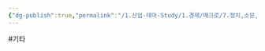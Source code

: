```yaml
---
{"dg-publish":true,"permalink":"/1.산업-테마-Study/1.경제/매크로/7.정치,소문,지정학/기타소식/","created":"2024-11-20T21:02:27.293+09:00","updated":"2025-06-03T20:07:19.869+09:00"}
---
```


#기타
